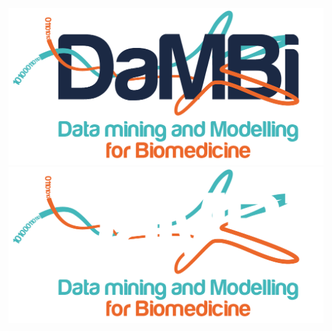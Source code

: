![alt text](dambiv6a-01.png "Logo Title Text 1")
![alt text](dambiv6a_white-01.png "Logo Title Text 1")